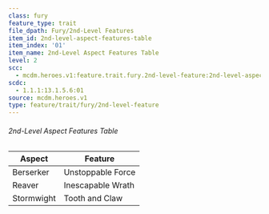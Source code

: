 ```yaml
---
class: fury
feature_type: trait
file_dpath: Fury/2nd-Level Features
item_id: 2nd-level-aspect-features-table
item_index: '01'
item_name: 2nd-Level Aspect Features Table
level: 2
scc:
  - mcdm.heroes.v1:feature.trait.fury.2nd-level-feature:2nd-level-aspect-features-table
scdc:
  - 1.1.1:13.1.5.6:01
source: mcdm.heroes.v1
type: feature/trait/fury/2nd-level-feature
---
```


###### 2nd-Level Aspect Features Table

| Aspect     | Feature           |
| ---------- | ----------------- |
| Berserker  | Unstoppable Force |
| Reaver     | Inescapable Wrath |
| Stormwight | Tooth and Claw    |
